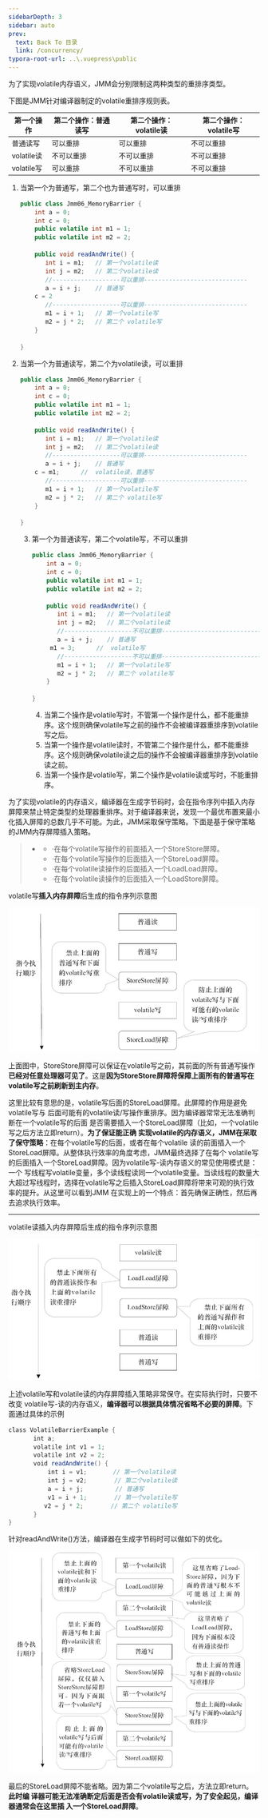 ```yaml
---
sidebarDepth: 3
sidebar: auto
prev:
  text: Back To 目录
  link: /concurrency/
typora-root-url: ..\.vuepress\public
---
```


为了实现volatile内存语义，JMM会分别限制这两种类型的重排序类型。

下图是JMM针对编译器制定的volatile重排序规则表。

| 第一个操作 | 第二个操作：普通读写 | 第二个操作：volatile读 | 第二个操作：volatile写 |
| ---------- | -------------------- | ---------------------- | ---------------------- |
| 普通读写   | 可以重排             | 可以重排               | 不可以重排             |
| volatile读 | 不可以重排           | 不可以重排             | 不可以重排             |
| volatile写 | 可以重排             | 不可以重排             | 不可以重排             |

1. 当第一个为普通写，第二个也为普通写时，可以重排

   ```java
   public class Jmm06_MemoryBarrier {
       int a = 0;
       int c = 0;
       public volatile int m1 = 1;
       public volatile int m2 = 2;
   
       public void readAndWrite() {
          int i = m1;   // 第一个volatile读
          int j = m2;   // 第二个volatile读
          //-------------------可以重排-----------------------------
          a = i + j;    // 普通写
   	   c = 2
          //-------------------可以重排-----------------------------
          m1 = i + 1;   // 第一个volatile写
          m2 = j * 2;   // 第二个 volatile写
       }
   
   }
   ```

2. 当第一个为普通读写，第二个为volatile读，可以重排

   ```java
   public class Jmm06_MemoryBarrier {
       int a = 0;
       int c = 0;
       public volatile int m1 = 1;
       public volatile int m2 = 2;
   
       public void readAndWrite() {
          int i = m1;   // 第一个volatile读
          int j = m2;   // 第二个volatile读
          //-------------------可以重排-----------------------------
          a = i + j;    // 普通写
   	   c = m1;		//	volatile读，普通写
          //-------------------可以重排-----------------------------
          m1 = i + 1;   // 第一个volatile写
          m2 = j * 2;   // 第二个 volatile写
       }
   
   }
   ```

   3. 第一个为普通读写，第二个volatile写，不可以重排

      ```java
      public class Jmm06_MemoryBarrier {
          int a = 0;
          int c = 0;
          public volatile int m1 = 1;
          public volatile int m2 = 2;
      
          public void readAndWrite() {
             int i = m1;   // 第一个volatile读
             int j = m2;   // 第二个volatile读
             //-------------------不可以重排-----------------------------
             a = i + j;    // 普通写
      	   m1 = 3;		//	volatile写
             //-------------------不可以重排-----------------------------
             m1 = i + 1;   // 第一个volatile写
             m2 = j * 2;   // 第二个 volatile写
          }
      
      }
      ```

      4. 当第二个操作是volatile写时，不管第一个操作是什么，都不能重排序。这个规则确保volatile写之前的操作不会被编译器重排序到volatile写之后。
      5. 当第一个操作是volatile读时，不管第二个操作是什么，都不能重排序。这个规则确保volatile读之后的操作不会被编译器重排序到volatile读之前。
      6. 当第一个操作是volatile写，第二个操作是volatile读或写时，不能重排序。

为了实现volatile的内存语义，编译器在生成字节码时，会在指令序列中插入内存屏障来禁止特定类型的处理器重排序。对于编译器来说，发现一个最优布置来最小化插入屏障的总数几乎不可能。为此，JMM采取保守策略。下面是基于保守策略的JMM内存屏障插入策略。

> - - ·在每个volatile写操作的前面插入一个StoreStore屏障。
>   - ·在每个volatile写操作的后面插入一个StoreLoad屏障。
>   - ·在每个volatile读操作的后面插入一个LoadLoad屏障。
>   - ·在每个volatile读操作的后面插入一个LoadStore屏障。

volatile写**插入内存屏障**后生成的指令序列示意图

![img](/images/concurrency/14400)

上面图中，StoreStore屏障可以保证在volatile写之前，其前面的所有普通写操作**已经对任意处理器可见了**。这是**因为StoreStore屏障将保障上面所有的普通写在volatile写之前刷新到主内存**。

这里比较有意思的是，volatile写后面的StoreLoad屏障。此屏障的作用是避免volatile写与 后面可能有的volatile读/写操作重排序。因为编译器常常无法准确判断在一个volatile写的后面 是否需要插入一个StoreLoad屏障（比如，一个volatile写之后方法立即return）。**为了保证能正确 实现volatile的内存语义，JMM在采取了保守策略**：在每个volatile写的后面，或者在每个volatile 读的前面插入一个StoreLoad屏障。从整体执行效率的角度考虑，JMM最终选择了在每个 volatile写的后面插入一个StoreLoad屏障。因为volatile写-读内存语义的常见使用模式是：一个 写线程写volatile变量，多个读线程读同一个volatile变量。当读线程的数量大大超过写线程时，选择在volatile写之后插入StoreLoad屏障将带来可观的执行效率的提升。从这里可以看到JMM 在实现上的一个特点：首先确保正确性，然后再去追求执行效率。

----------

volatile读插入内存屏障后生成的指令序列示意图

![img](/images/concurrency/14399.png)

上述volatile写和volatile读的内存屏障插入策略非常保守。在实际执行时，只要不改变 volatile写-读的内存语义，**编译器可以根据具体情况省略不必要的屏障**。下面通过具体的示例

```java
class VolatileBarrierExample {
       int a;
       volatile int v1 = 1;
       volatile int v2 = 2;
       void readAndWrite() {
           int i = v1;　　    // 第一个volatile读
           int j = v2;    　  // 第二个volatile读
           a = i + j;         // 普通写
           v1 = i + 1;     　 // 第一个volatile写
          v2 = j * 2;    　  // 第二个 volatile写
       }
}
```

针对readAndWrite()方法，编译器在生成字节码时可以做如下的优化。

![img](/images/concurrency/14402.png)

最后的StoreLoad屏障不能省略。因为第二个volatile写之后，方法立即return。**此时编 译器可能无法准确断定后面是否会有volatile读或写，为了安全起见，编译器通常会在这里插 入一个StoreLoad屏障**。

